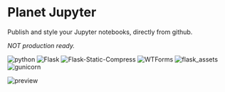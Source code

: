 # Planet Jupyter

Publish and style your Jupyter notebooks, directly from github.

_*NOT* production ready._

![python](https://img.shields.io/badge/python-3.6.6-blue.svg?longCache=true&style=flat-square)
![Flask](https://img.shields.io/badge/Flask-1.0.2-blue.svg?longCache=true&style=flat-square)
![Flask-Static-Compress](https://img.shields.io/badge/Flask_Static_Compress-1.0.2-blue.svg?longCache=true&style=flat-square)
![WTForms](https://img.shields.io/badge/WTForms-2.2.1-blue.svg?longCache=true&style=flat-square)
![flask_assets](https://img.shields.io/badge/flask_assets-0.12-blue.svg?longCache=true&style=flat-square)
![gunicorn](https://img.shields.io/badge/gunicorn-19.8.1-black.svg?longCache=true&style=flat-square)

![preview](https://storage.googleapis.com/planetjupyter/preview.png)
